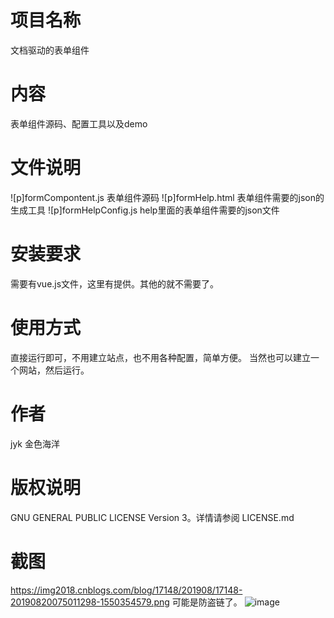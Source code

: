 # 项目名称
文档驱动的表单组件
# 内容
表单组件源码、配置工具以及demo
# 文件说明
![p]formCompontent.js 表单组件源码
![p]formHelp.html 表单组件需要的json的生成工具
![p]formHelpConfig.js help里面的表单组件需要的json文件
# 安装要求
需要有vue.js文件，这里有提供。其他的就不需要了。
# 使用方式
直接运行即可，不用建立站点，也不用各种配置，简单方便。
当然也可以建立一个网站，然后运行。
# 作者
jyk 金色海洋
# 版权说明
GNU GENERAL PUBLIC LICENSE Version 3。详情请参阅 LICENSE.md

# 截图
https://img2018.cnblogs.com/blog/17148/201908/17148-20190820075011298-1550354579.png 
可能是防盗链了。
![image](https://img2018.cnblogs.com/blog/17148/201908/17148-20190820075011298-1550354579.png)